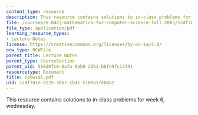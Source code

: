 ```yaml
---
content_type: resource
description: This resource contains solutions to in-class problems for week 6, wednesday.
file: /courses/6-042j-mathematics-for-computer-science-fall-2005/1cdf781ed2253bb7cb415100a17e04a2_cp6wsol.pdf
file_type: application/pdf
learning_resource_types:
- Lecture Notes
license: https://creativecommons.org/licenses/by-nc-sa/4.0/
ocw_type: OCWFile
parent_title: Lecture Notes
parent_type: CourseSection
parent_uid: 560d0fc0-0a7a-0ab0-26b1-b8fe9fc17391
resourcetype: Document
title: cp6wsol.pdf
uid: 1cdf781e-d225-3bb7-cb41-5100a17e04a2
---
```

This resource contains solutions to in-class problems for week 6, wednesday.